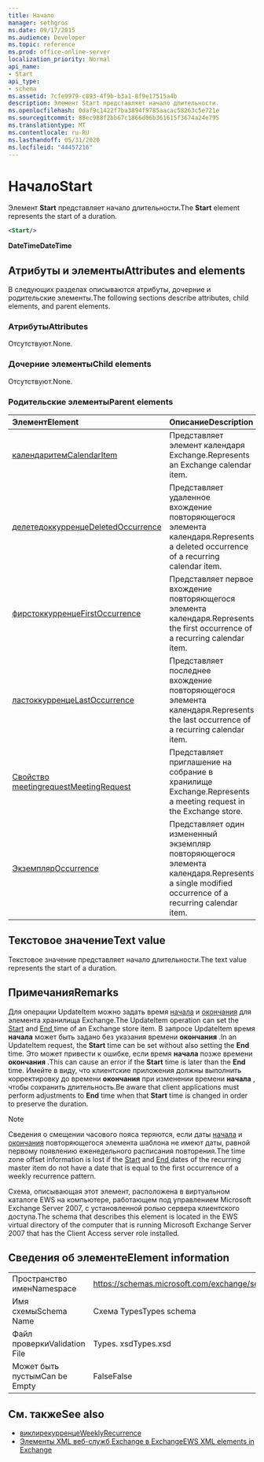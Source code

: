 ```yaml
---
title: Начало
manager: sethgros
ms.date: 09/17/2015
ms.audience: Developer
ms.topic: reference
ms.prod: office-online-server
localization_priority: Normal
api_name:
- Start
api_type:
- schema
ms.assetid: 7cfe9979-c893-4f9b-b3a1-8f9e17515a4b
description: Элемент Start представляет начало длительности.
ms.openlocfilehash: 0daf9c1422f7ba3894f9785aacac58263c5e721e
ms.sourcegitcommit: 88ec988f2bb67c1866d06b361615f3674a24e795
ms.translationtype: MT
ms.contentlocale: ru-RU
ms.lasthandoff: 05/31/2020
ms.locfileid: "44457216"
---
```

# <a name="start"></a><span data-ttu-id="30d63-103">Начало</span><span class="sxs-lookup"><span data-stu-id="30d63-103">Start</span></span>

<span data-ttu-id="30d63-104">Элемент **Start** представляет начало длительности.</span><span class="sxs-lookup"><span data-stu-id="30d63-104">The **Start** element represents the start of a duration.</span></span> 
  
```xml
<Start/>
```

<span data-ttu-id="30d63-105">**DateTime**</span><span class="sxs-lookup"><span data-stu-id="30d63-105">**DateTime**</span></span>

## <a name="attributes-and-elements"></a><span data-ttu-id="30d63-106">Атрибуты и элементы</span><span class="sxs-lookup"><span data-stu-id="30d63-106">Attributes and elements</span></span>

<span data-ttu-id="30d63-107">В следующих разделах описываются атрибуты, дочерние и родительские элементы.</span><span class="sxs-lookup"><span data-stu-id="30d63-107">The following sections describe attributes, child elements, and parent elements.</span></span>
  
### <a name="attributes"></a><span data-ttu-id="30d63-108">Атрибуты</span><span class="sxs-lookup"><span data-stu-id="30d63-108">Attributes</span></span>

<span data-ttu-id="30d63-109">Отсутствуют.</span><span class="sxs-lookup"><span data-stu-id="30d63-109">None.</span></span>
  
### <a name="child-elements"></a><span data-ttu-id="30d63-110">Дочерние элементы</span><span class="sxs-lookup"><span data-stu-id="30d63-110">Child elements</span></span>

<span data-ttu-id="30d63-111">Отсутствуют.</span><span class="sxs-lookup"><span data-stu-id="30d63-111">None.</span></span>
  
### <a name="parent-elements"></a><span data-ttu-id="30d63-112">Родительские элементы</span><span class="sxs-lookup"><span data-stu-id="30d63-112">Parent elements</span></span>

|<span data-ttu-id="30d63-113">**Элемент**</span><span class="sxs-lookup"><span data-stu-id="30d63-113">**Element**</span></span>|<span data-ttu-id="30d63-114">**Описание**</span><span class="sxs-lookup"><span data-stu-id="30d63-114">**Description**</span></span>|
|:-----|:-----|
|[<span data-ttu-id="30d63-115">календаритем</span><span class="sxs-lookup"><span data-stu-id="30d63-115">CalendarItem</span></span>](calendaritem.md) <br/> |<span data-ttu-id="30d63-116">Представляет элемент календаря Exchange.</span><span class="sxs-lookup"><span data-stu-id="30d63-116">Represents an Exchange calendar item.</span></span>  <br/> |
|[<span data-ttu-id="30d63-117">делетедоккурренце</span><span class="sxs-lookup"><span data-stu-id="30d63-117">DeletedOccurrence</span></span>](deletedoccurrence.md) <br/> |<span data-ttu-id="30d63-118">Представляет удаленное вхождение повторяющегося элемента календаря.</span><span class="sxs-lookup"><span data-stu-id="30d63-118">Represents a deleted occurrence of a recurring calendar item.</span></span>  <br/> |
|[<span data-ttu-id="30d63-119">фирстоккурренце</span><span class="sxs-lookup"><span data-stu-id="30d63-119">FirstOccurrence</span></span>](firstoccurrence.md) <br/> |<span data-ttu-id="30d63-120">Представляет первое вхождение повторяющегося элемента календаря.</span><span class="sxs-lookup"><span data-stu-id="30d63-120">Represents the first occurrence of a recurring calendar item.</span></span>  <br/> |
|[<span data-ttu-id="30d63-121">ластоккурренце</span><span class="sxs-lookup"><span data-stu-id="30d63-121">LastOccurrence</span></span>](lastoccurrence.md) <br/> |<span data-ttu-id="30d63-122">Представляет последнее вхождение повторяющегося элемента календаря.</span><span class="sxs-lookup"><span data-stu-id="30d63-122">Represents the last occurrence of a recurring calendar item.</span></span>  <br/> |
|[<span data-ttu-id="30d63-123">Свойство meetingrequest</span><span class="sxs-lookup"><span data-stu-id="30d63-123">MeetingRequest</span></span>](meetingrequest.md) <br/> |<span data-ttu-id="30d63-124">Представляет приглашение на собрание в хранилище Exchange.</span><span class="sxs-lookup"><span data-stu-id="30d63-124">Represents a meeting request in the Exchange store.</span></span>  <br/> |
|[<span data-ttu-id="30d63-125">Экземпляр</span><span class="sxs-lookup"><span data-stu-id="30d63-125">Occurrence</span></span>](occurrence.md) <br/> |<span data-ttu-id="30d63-126">Представляет один измененный экземпляр повторяющегося элемента календаря.</span><span class="sxs-lookup"><span data-stu-id="30d63-126">Represents a single modified occurrence of a recurring calendar item.</span></span>  <br/> |
   
## <a name="text-value"></a><span data-ttu-id="30d63-127">Текстовое значение</span><span class="sxs-lookup"><span data-stu-id="30d63-127">Text value</span></span>

<span data-ttu-id="30d63-128">Текстовое значение представляет начало длительности.</span><span class="sxs-lookup"><span data-stu-id="30d63-128">The text value represents the start of a duration.</span></span>
  
## <a name="remarks"></a><span data-ttu-id="30d63-129">Примечания</span><span class="sxs-lookup"><span data-stu-id="30d63-129">Remarks</span></span>

<span data-ttu-id="30d63-130">Для операции UpdateItem можно задать время [начала](start.md) и [окончания](end-ex15websvcsotherref.md) для элемента хранилища Exchange.</span><span class="sxs-lookup"><span data-stu-id="30d63-130">The UpdateItem operation can set the [Start](start.md) and [End ](end-ex15websvcsotherref.md) time of an Exchange store item.</span></span> <span data-ttu-id="30d63-131">В запросе UpdateItem время **начала** может быть задано без указания времени **окончания** .</span><span class="sxs-lookup"><span data-stu-id="30d63-131">In an UpdateItem request, the **Start** time can be set without also setting the **End** time.</span></span> <span data-ttu-id="30d63-132">Это может привести к ошибке, если время **начала** позже времени **окончания** .</span><span class="sxs-lookup"><span data-stu-id="30d63-132">This can cause an error if the **Start** time is later than the **End** time.</span></span> <span data-ttu-id="30d63-133">Имейте в виду, что клиентские приложения должны выполнить корректировку до времени **окончания** при изменении времени **начала** , чтобы сохранить длительность.</span><span class="sxs-lookup"><span data-stu-id="30d63-133">Be aware that client applications must perform adjustments to **End** time when that **Start** time is changed in order to preserve the duration.</span></span> 
  
> [!NOTE]
> <span data-ttu-id="30d63-134">Сведения о смещении часового пояса теряются, если даты [начала](start.md) и [окончания](end-ex15websvcsotherref.md) повторяющегося элемента шаблона не имеют даты, равной первому появлению еженедельного расписания повторения.</span><span class="sxs-lookup"><span data-stu-id="30d63-134">The time zone offset information is lost if the [Start](start.md) and [End ](end-ex15websvcsotherref.md) dates of the recurring master item do not have a date that is equal to the first occurrence of a weekly recurrence pattern.</span></span> 
  
<span data-ttu-id="30d63-135">Схема, описывающая этот элемент, расположена в виртуальном каталоге EWS на компьютере, работающем под управлением Microsoft Exchange Server 2007, с установленной ролью сервера клиентского доступа.</span><span class="sxs-lookup"><span data-stu-id="30d63-135">The schema that describes this element is located in the EWS virtual directory of the computer that is running Microsoft Exchange Server 2007 that has the Client Access server role installed.</span></span>
  
## <a name="element-information"></a><span data-ttu-id="30d63-136">Сведения об элементе</span><span class="sxs-lookup"><span data-stu-id="30d63-136">Element information</span></span>

|||
|:-----|:-----|
|<span data-ttu-id="30d63-137">Пространство имен</span><span class="sxs-lookup"><span data-stu-id="30d63-137">Namespace</span></span>  <br/> |https://schemas.microsoft.com/exchange/services/2006/types  <br/> |
|<span data-ttu-id="30d63-138">Имя схемы</span><span class="sxs-lookup"><span data-stu-id="30d63-138">Schema Name</span></span>  <br/> |<span data-ttu-id="30d63-139">Схема Types</span><span class="sxs-lookup"><span data-stu-id="30d63-139">Types schema</span></span>  <br/> |
|<span data-ttu-id="30d63-140">Файл проверки</span><span class="sxs-lookup"><span data-stu-id="30d63-140">Validation File</span></span>  <br/> |<span data-ttu-id="30d63-141">Types. xsd</span><span class="sxs-lookup"><span data-stu-id="30d63-141">Types.xsd</span></span>  <br/> |
|<span data-ttu-id="30d63-142">Может быть пустым</span><span class="sxs-lookup"><span data-stu-id="30d63-142">Can be Empty</span></span>  <br/> |<span data-ttu-id="30d63-143">False</span><span class="sxs-lookup"><span data-stu-id="30d63-143">False</span></span>  <br/> |
   
## <a name="see-also"></a><span data-ttu-id="30d63-144">См. также</span><span class="sxs-lookup"><span data-stu-id="30d63-144">See also</span></span>

- [<span data-ttu-id="30d63-145">виклирекурренце</span><span class="sxs-lookup"><span data-stu-id="30d63-145">WeeklyRecurrence</span></span>](weeklyrecurrence.md)
- [<span data-ttu-id="30d63-146">Элементы XML веб-служб Exchange в Exchange</span><span class="sxs-lookup"><span data-stu-id="30d63-146">EWS XML elements in Exchange</span></span>](ews-xml-elements-in-exchange.md)

